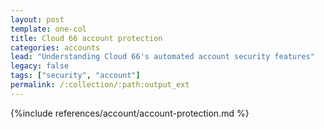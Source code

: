 ```yaml
---
layout: post
template: one-col
title: Cloud 66 account protection
categories: accounts
lead: "Understanding Cloud 66's automated account security features"
legacy: false
tags: ["security", "account"]
permalink: /:collection/:path:output_ext
---
```



{%include references/account/account-protection.md %}
